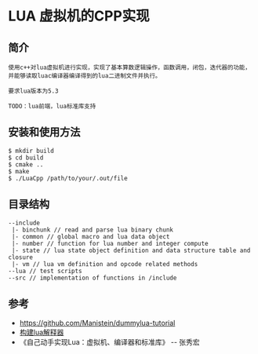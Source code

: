 # LUA 虚拟机的CPP实现

## 简介
    使用c++对lua虚拟机进行实现，实现了基本算数逻辑操作，函数调用，闭包，迭代器的功能，并能够读取luac编译器编译得到的lua二进制文件并执行。

    要求lua版本为5.3

    TODO：lua前端，lua标准库支持

## 安装和使用方法
```shell
$ mkdir build
$ cd build
$ cmake ..
$ make
$ ./LuaCpp /path/to/your/.out/file
```

## 目录结构
```
--include
 |- binchunk // read and parse lua binary chunk
 |- common // global macro and lua data object
 |- number // function for lua number and integer compute
 |- state // lua state object definition and data structure table and closure
 |- vm // lua vm definition and opcode related methods
--lua // test scripts
--src // implementation of functions in /include
```

## 参考
- https://github.com/Manistein/dummylua-tutorial
- [构建lua解释器](https://zhuanlan.zhihu.com/p/49972755)
- 《自己动手实现Lua：虚拟机、编译器和标准库》 -- 张秀宏
